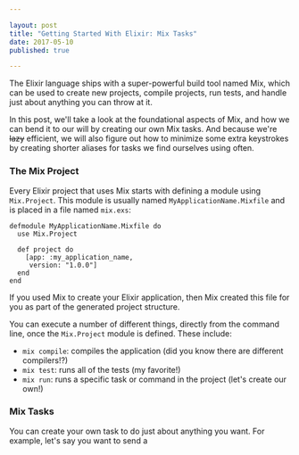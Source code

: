 ```yaml
---

layout: post
title: "Getting Started With Elixir: Mix Tasks"
date: 2017-05-10
published: true

---
```


The Elixir language ships with a super-powerful build tool named Mix, which can be used to create new projects, compile projects, run tests, and handle just about anything you can throw at it.

In this post, we'll take a look at the foundational aspects of Mix, and how we can bend it to our will by creating our own Mix tasks. And because we're ~~lazy~~ efficient, we will also figure out how to minimize some extra keystrokes by creating shorter aliases for tasks we find ourselves using often.

### The Mix Project
Every Elixir project that uses Mix starts with defining a module using `Mix.Project`. This module is usually named `MyApplicationName.Mixfile` and is placed in a file named `mix.exs`:

```
defmodule MyApplicationName.Mixfile do
  use Mix.Project

  def project do
    [app: :my_application_name,
     version: "1.0.0"]
  end
end
```

If you used Mix to create your Elixir application, then Mix created this file for you as part of the generated project structure.

You can execute a number of different things, directly from the command line, once the `Mix.Project` module is defined. These include:
* `mix compile`: compiles the application (did you know there are different compilers!?)
* `mix test`: runs all of the tests (my favorite!)
* `mix run`: runs a specific task or command in the project (let's create our own!)

### Mix Tasks
You can create your own task to do just about anything you want. For example, let's say you want to send a 
